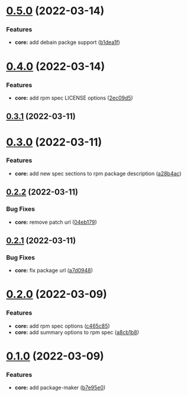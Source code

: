 # [0.5.0](https://github.com/attilasomogyi/package-maker/compare/v0.4.0...v0.5.0) (2022-03-14)
### Features
* **core:** add debain packge support ([b1dea1f](https://github.com/attilasomogyi/package-maker/commit/b1dea1fed783af3054217aedb25ff29f739470f0))
# [0.4.0](https://github.com/attilasomogyi/package-maker/compare/v0.3.1...v0.4.0) (2022-03-14)
### Features
* **core:** add rpm spec LICENSE options ([2ec09d5](https://github.com/attilasomogyi/package-maker/commit/2ec09d5b619060cf7e7245c9ca59c8c55c346008))
## [0.3.1](https://github.com/attilasomogyi/package-maker/compare/v0.3.0...v0.3.1) (2022-03-11)
# [0.3.0](https://github.com/attilasomogyi/package-maker/compare/v0.2.2...v0.3.0) (2022-03-11)
### Features
* **core:** add new spec sections to rpm package description ([a28b4ac](https://github.com/attilasomogyi/package-maker/commit/a28b4ace98afe6bbd922a31b3a200700def78d9e))
## [0.2.2](https://github.com/attilasomogyi/package-maker/compare/v0.2.1...v0.2.2) (2022-03-11)
### Bug Fixes
* **core:** remove patch url ([04eb179](https://github.com/attilasomogyi/package-maker/commit/04eb1796bf0777bffec1b3e553325d40a530ed45))
## [0.2.1](https://github.com/attilasomogyi/package-maker/compare/v0.2.0...v0.2.1) (2022-03-11)
### Bug Fixes
* **core:** fix package url ([a7d0948](https://github.com/attilasomogyi/package-maker/commit/a7d09489377b14d7e5ad280913186d6e8bc9ec10))
# [0.2.0](https://github.com/attilasomogyi/package-maker/compare/v0.1.0...v0.2.0) (2022-03-09)
### Features
* **core:** add rpm spec options ([c465c85](https://github.com/attilasomogyi/package-maker/commit/c465c85a923c5c140b4f6a8029097b37315ca0b6))
* **core:** add summary options to rpm spec ([a8cb1b8](https://github.com/attilasomogyi/package-maker/commit/a8cb1b85ee124411bc72dd522bb85f99d65a75d7))
# [0.1.0](https://github.com/attilasomogyi/package-maker/compare/b7e95e034752711d1ce2901ec2859d4c8de0b6ac...v0.1.0) (2022-03-09)
### Features
* **core:** add package-maker ([b7e95e0](https://github.com/attilasomogyi/package-maker/commit/b7e95e034752711d1ce2901ec2859d4c8de0b6ac))
